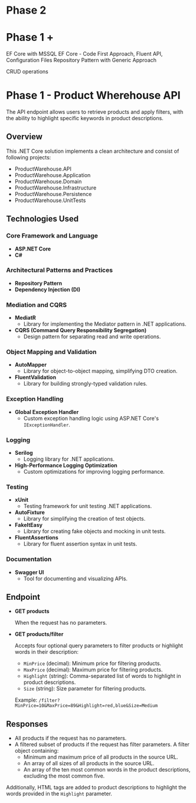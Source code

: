 # Phase 2

# Phase 1 + 
EF Core with MSSQL
EF Core - Code First Approach, Fluent API, Configuration Files
Repository Pattern with Generic Approach
 
CRUD operations


# Phase 1 - Product Wherehouse API
The API endpoint allows users to retrieve products and apply filters, with the ability to highlight specific keywords in product descriptions.

## Overview
This .NET Core solution implements a clean architecture and consist of following projects:
- ProductWarehouse.API
- ProductWarehouse.Application
- ProductWarehouse.Domain
- ProductWarehouse.Infrastructure
- ProductWarehouse.Persistence
- ProductWarehouse.UnitTests

## Technologies Used

### Core Framework and Language
- **ASP.NET Core**
- **C#**

### Architectural Patterns and Practices
- **Repository Pattern**
- **Dependency Injection (DI)**

### Mediation and CQRS
- **MediatR**
  - Library for implementing the Mediator pattern in .NET applications.
- **CQRS (Command Query Responsibility Segregation)**
  - Design pattern for separating read and write operations.

### Object Mapping and Validation
- **AutoMapper**
  - Library for object-to-object mapping, simplifying DTO creation.
- **FluentValidation**
  - Library for building strongly-typed validation rules.

### Exception Handling
- **Global Exception Handler**
  - Custom exception handling logic using ASP.NET Core's `IExceptionHandler`.


### Logging
- **Serilog**
  - Logging library for .NET applications.
- **High-Performance Logging Optimization**
  - Custom optimizations for improving logging performance.

### Testing
- **xUnit**
  - Testing framework for unit testing .NET applications.
- **AutoFixture**
  - Library for simplifying the creation of test objects.
- **FakeItEasy**
  - Library for creating fake objects and mocking in unit tests.
- **FluentAssertions**
  - Library for fluent assertion syntax in unit tests.

### Documentation
- **Swagger UI**
  - Tool for documenting and visualizing APIs.


## Endpoint

- **GET products**
  
  When the request has no parameters.

- **GET products/filter**

  Accepts four optional query parameters to filter products or highlight words in their description:

  - `MinPrice` (decimal): Minimum price for filtering products.
  - `MaxPrice` (decimal): Maximum price for filtering products.
  - `Highlight` (string): Comma-separated list of words to highlight in product descriptions.
  - `Size` (string): Size parameter for filtering products.

  Example: `/filter?MinPrice=10&MaxPrice=89&Highlight=red,blue&Size=Medium`

## Responses

- All products if the request has no parameters.
- A filtered subset of products if the request has filter parameters.
A filter object containing:
  - Minimum and maximum price of all products in the source URL.
  - An array of all sizes of all products in the source URL.
  - An array of the ten most common words in the product descriptions, excluding the most common five.

Additionally, HTML tags are added to product descriptions to highlight the words provided in the `Highlight` parameter.
